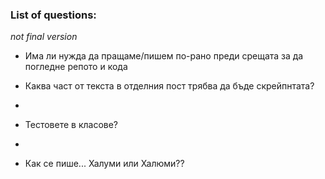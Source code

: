 ### List of questions:

*not final version*

* Има ли нужда да пращаме/пишем по-рано преди срещата за да погледне репото и кода

* Каква част от текста в отделния пост трябва да бъде скрейпнтата? 
* 
* Тестовете в класове?
* 
* Как се пише... Халуми или Халюми??
